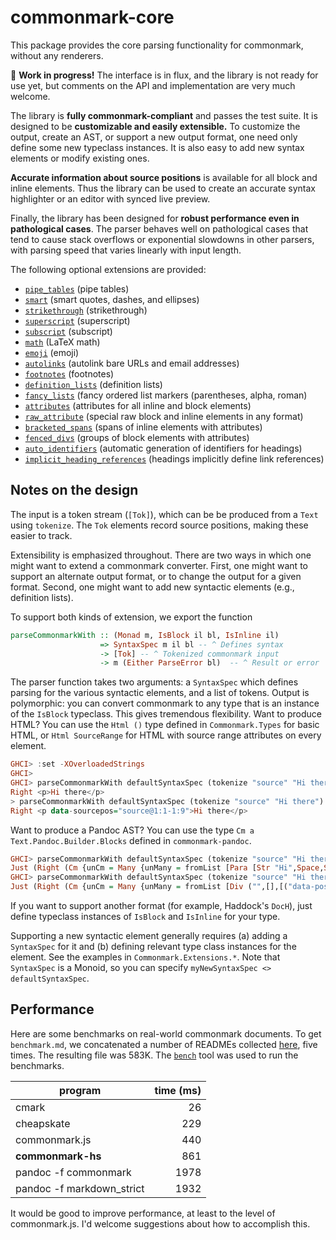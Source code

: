 # commonmark-core

This package provides the core parsing functionality
for commonmark, without any renderers.

:construction: **Work in progress!**  The interface is in flux, and
the library is not ready for use yet, but comments on the
API and implementation are very much welcome.

The library is **fully commonmark-compliant** and passes the
test suite.  It is designed to be **customizable and easily
extensible.**  To customize the output, create an
AST, or support a new output format, one need only define some
new typeclass instances.  It is also easy to add new syntax
elements or modify existing ones.

**Accurate information about source positions** is available
for all block and inline elements.  Thus the library can be
used to create an accurate syntax highlighter or
an editor with synced live preview.

Finally, the library has been designed for **robust performance
even in pathological cases**. The parser behaves well on
pathological cases that tend to cause stack overflows or
exponential slowdowns in other parsers, with parsing speed that
varies linearly with input length.

The following optional extensions are provided:

- [`pipe_tables`] (pipe tables)
- [`smart`] (smart quotes, dashes, and ellipses)
- [`strikethrough`] (strikethrough)
- [`superscript`] (superscript)
- [`subscript`] (subscript)
- [`math`] (LaTeX math)
- [`emoji`] (emoji)
- [`autolinks`] (autolink bare URLs and email addresses)
- [`footnotes`] (footnotes)
- [`definition_lists`] (definition lists)
- [`fancy_lists`] (fancy ordered list markers (parentheses, alpha, roman)
- [`attributes`] (attributes for all inline and block elements)
- [`raw_attribute`] (special raw block and inline elements in any format)
- [`bracketed_spans`] (spans of inline elements with attributes)
- [`fenced_divs`] (groups of block elements with attributes)
- [`auto_identifiers`] (automatic generation of identifiers for headings)
- [`implicit_heading_references`] (headings implicitly define link references)

[`pipe_tables`]: test/pipe_tables.md
[`smart`]: test/smart.md
[`strikethrough`]: test/strikethrough.md
[`superscript`]: test/superscript.md
[`subscript`]: test/subscript.md
[`math`]: test/math.md
[`emoji`]: test/emoji.md
[`autolinks`]: test/autolinks.md
[`footnotes`]: test/footnotes.md
[`definition_lists`]: test/definition_lists.md
[`fancy_lists`]: test/fancy_lists.md
[`attributes`]: test/attributes.md
[`raw_attribute`]: test/raw_attribute.md
[`bracketed_spans`]: test/bracketed_spans.md
[`fenced_divs`]: test/fenced_divs.md
[`auto_identifiers`]: test/auto_identifiers.md
[`implicit_heading_references`]: test/implicit_heading_references.md



## Notes on the design

The input is a token stream (`[Tok]`), which can be
be produced from a `Text` using `tokenize`.  The `Tok`
elements record source positions, making these easier
to track.

Extensibility is emphasized throughout.  There are two ways in
which one might want to extend a commonmark converter.  First,
one might want to support an alternate output format, or to
change the output for a given format.  Second, one might want
to add new syntactic elements (e.g., definition lists).

To support both kinds of extension, we export the function

```haskell
parseCommonmarkWith :: (Monad m, IsBlock il bl, IsInline il)
                    => SyntaxSpec m il bl -- ^ Defines syntax
                    -> [Tok] -- ^ Tokenized commonmark input
                    -> m (Either ParseError bl)  -- ^ Result or error
```

The parser function takes two arguments:  a `SyntaxSpec` which
defines parsing for the various syntactic elements, and a list
of tokens.  Output is polymorphic:  you can
convert commonmark to any type that is an instance of the
`IsBlock` typeclass.  This gives tremendous flexibility.
Want to produce HTML? You can use the `Html ()` type defined
in `Commonmark.Types` for basic HTML, or `Html SourceRange`
for HTML with source range attributes on every element.

```haskell
GHCI> :set -XOverloadedStrings
GHCI>
GHCI> parseCommonmarkWith defaultSyntaxSpec (tokenize "source" "Hi there") :: IO (Either ParseError (Html ()))
Right <p>Hi there</p>
> parseCommonmarkWith defaultSyntaxSpec (tokenize "source" "Hi there") :: IO (Either ParseError (Html SourceRange))
Right <p data-sourcepos="source@1:1-1:9">Hi there</p>
```

Want to produce a Pandoc AST?  You can use the type
`Cm a Text.Pandoc.Builder.Blocks` defined in `commonmark-pandoc`.

```haskell
GHCI> parseCommonmarkWith defaultSyntaxSpec (tokenize "source" "Hi there") :: Maybe (Either ParseError (Cm () B.Blocks))
Just (Right (Cm {unCm = Many {unMany = fromList [Para [Str "Hi",Space,Str "there"]]}}))
GHCI> parseCommonmarkWith defaultSyntaxSpec (tokenize "source" "Hi there") :: Maybe (Either ParseError (Cm SourceRange B.Blocks))
Just (Right (Cm {unCm = Many {unMany = fromList [Div ("",[],[("data-pos","source@1:1-1:9")]) [Para [Span ("",[],[("data-pos","source@1:1-1:3")]) [Str "Hi"],Span ("",[],[("data-pos","source@1:3-1:4")]) [Space],Span ("",[],[("data-pos","source@1:4-1:9")]) [Str "there"]]]]}}))
```

If you want to support another format (for example, Haddock's `DocH`),
just define typeclass instances of `IsBlock` and `IsInline` for
your type.

Supporting a new syntactic element generally requires (a) adding
a `SyntaxSpec` for it and (b) defining relevant type class
instances for the element.  See the examples in
`Commonmark.Extensions.*`.  Note that `SyntaxSpec` is a Monoid,
so you can specify `myNewSyntaxSpec <> defaultSyntaxSpec`.

## Performance

Here are some benchmarks on real-world commonmark documents.
To get `benchmark.md`, we concatenated a number of READMEs
collected
[here](https://github.com/fitzgen/common-mark-benchmarks/tree/master/github-explore-frontend-js), five times.  The resulting file was 583K.
The [`bench`](http://hackage.haskell.org/package/bench) tool was
used to run the benchmarks.

 | program                   | time (ms) |
 | -------                   | ---------:|
 | cmark                     |  26       |
 | cheapskate                |  229      |
 | commonmark.js             |  440      |
 | **commonmark-hs**         |  861      |
 | pandoc -f commonmark      | 1978      |
 | pandoc -f markdown_strict | 1932      |

It would be good to improve performance, at least to the level
of commonmark.js.  I'd welcome suggestions about how
to accomplish this.


